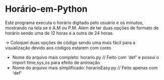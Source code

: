 # Horário-em-Python
Este programa executa o horário digitado pelo usuário e os minutos, mostrando na tela se é A.M ou P.M. Alem de ter duas opções de formato de horário sendo uma de 12 horas e a outra de 24 horas. 

-> Coloquei duas opções de código sendo uma mais fácil para a visualização devido aos códigos estarem com cores 
- Nome do arquivo mais completo: horario.py            // Feito com 'def' e possui o import time,sys,os para efeito de animação
- Nome do arquivo mais simplificado: horarioEasy.py    // Feito apenas com 'def'
